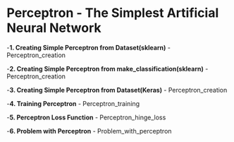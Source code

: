 # Perceptron - The Simplest Artificial Neural Network

-**1. Creating Simple Perceptron from Dataset(sklearn)** - Perceptron_creation

-**2. Creating Simple Perceptron from make_classification(sklearn)** - Perceptron_creation

-**3. Creating Simple Perceptron from Dataset(Keras)** - Perceptron_creation

-**4. Training Perceptron** - Perceptron_training

-**5. Perceptron Loss Function** - Perceptron_hinge_loss

-**6. Problem with Perceptron** - Problem_with_perceptron


